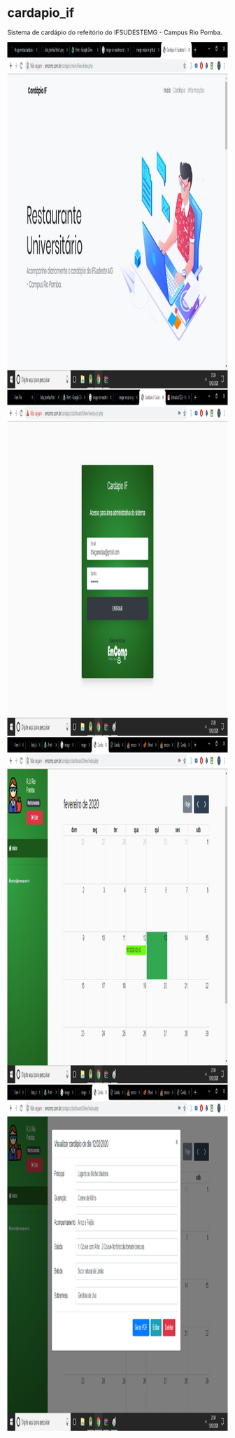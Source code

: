 # cardapio_if
Sistema de cardápio do refeitório do IFSUDESTEMG - Campus Rio Pomba.

<img src="https://github.com/thiagomotax/cardapio_if/blob/master/foto1.png" width="1000" height="790">
<img src="https://github.com/thiagomotax/cardapio_if/blob/master/foto2.png" width="1000" height="790">
<img src="https://github.com/thiagomotax/cardapio_if/blob/master/foto3.png" width="1000" height="790">
<img src="https://github.com/thiagomotax/cardapio_if/blob/master/foto4.png" width="1000" height="790">

